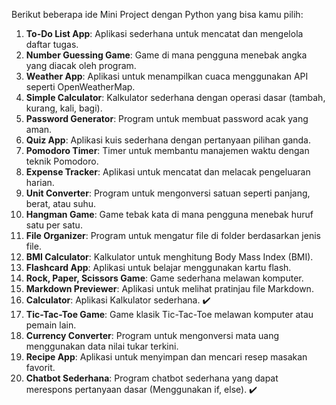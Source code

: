 Berikut beberapa ide Mini Project dengan Python yang bisa kamu pilih:

1. **To-Do List App**: Aplikasi sederhana untuk mencatat dan mengelola daftar tugas.
2. **Number Guessing Game**: Game di mana pengguna menebak angka yang diacak oleh program.
3. **Weather App**: Aplikasi untuk menampilkan cuaca menggunakan API seperti OpenWeatherMap.
4. **Simple Calculator**: Kalkulator sederhana dengan operasi dasar (tambah, kurang, kali, bagi).
5. **Password Generator**: Program untuk membuat password acak yang aman.
6. **Quiz App**: Aplikasi kuis sederhana dengan pertanyaan pilihan ganda.
7. **Pomodoro Timer**: Timer untuk membantu manajemen waktu dengan teknik Pomodoro.
8. **Expense Tracker**: Aplikasi untuk mencatat dan melacak pengeluaran harian.
9. **Unit Converter**: Program untuk mengonversi satuan seperti panjang, berat, atau suhu.
10. **Hangman Game**: Game tebak kata di mana pengguna menebak huruf satu per satu.
11. **File Organizer**: Program untuk mengatur file di folder berdasarkan jenis file.
12. **BMI Calculator**: Kalkulator untuk menghitung Body Mass Index (BMI).
13. **Flashcard App**: Aplikasi untuk belajar menggunakan kartu flash.
14. **Rock, Paper, Scissors Game**: Game sederhana melawan komputer.
15. **Markdown Previewer**: Aplikasi untuk melihat pratinjau file Markdown.
16. **Calculator**: Aplikasi Kalkulator sederhana. ✔️
17. **Tic-Tac-Toe Game**: Game klasik Tic-Tac-Toe melawan komputer atau pemain lain.  
18. **Currency Converter**: Program untuk mengonversi mata uang menggunakan data nilai tukar terkini.  
19. **Recipe App**: Aplikasi untuk menyimpan dan mencari resep masakan favorit.  
20. **Chatbot Sederhana**: Program chatbot sederhana yang dapat merespons pertanyaan dasar (Menggunakan if, else). ✔️